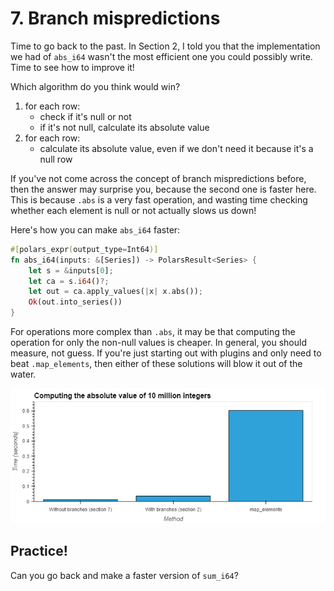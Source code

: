 # 7. Branch mispredictions

Time to go back to the past. In Section 2, I told you that the
implementation we had of `abs_i64` wasn't the most efficient one
you could possibly write. Time to see how to improve it!

Which algorithm do you think would win?

1. for each row:
    - check if it's null or not
    - if it's not null, calculate its absolute value
2. for each row:
    - calculate its absolute value, even if we don't need it
      because it's a null row

If you've not come across the concept of branch mispredictions
before, then the answer may surprise you, because the second
one is faster here. This is because `.abs` is a very fast
operation, and wasting time checking whether each element is null
or not actually slows us down!

Here's how you can make `abs_i64` faster:

```Rust
#[polars_expr(output_type=Int64)]
fn abs_i64(inputs: &[Series]) -> PolarsResult<Series> {
    let s = &inputs[0];
    let ca = s.i64()?;
    let out = ca.apply_values(|x| x.abs());
    Ok(out.into_series())
}
```

For operations more complex than `.abs`, it may be that computing the operation
for only the non-null values is cheaper. In general, you should
measure, not guess.
If you're just starting out with plugins and only need to beat
`.map_elements`, then either of these solutions will blow it out
of the water.

![](assets/timings.png)

## Practice!

Can you go back and make a faster version of `sum_i64`?
